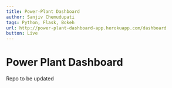 ```yaml
---
title: Power-Plant Dashboard 
author: Sanjiv Chemudupati
tags: Python, Flask, Bokeh 
url: http://power-plant-dashboard-app.herokuapp.com/dashboard
button: Live
---
```

# Power Plant Dashboard

Repo to be updated